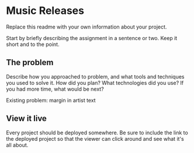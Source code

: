 # Music Releases
Replace this readme with your own information about your project.

Start by briefly describing the assignment in a sentence or two. Keep it short and to the point.

## The problem

Describe how you approached to problem, and what tools and techniques you used to solve it. How did you plan? What technologies did you use? If you had more time, what would be next?

Existing problem: margin in artist text

## View it live

Every project should be deployed somewhere. Be sure to include the link to the deployed project so that the viewer can click around and see what it's all about.
